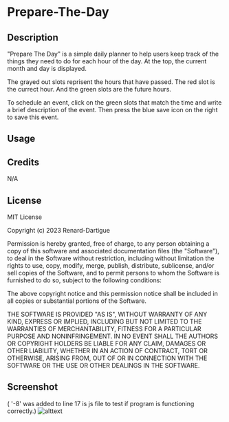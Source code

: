# Prepare-The-Day
 
## Description
"Prepare The Day" is a simple daily planner to help users keep track of the things they need to do for each hour of the day. At the top, the current month and day is displayed.

The grayed out slots reprisent the hours that have passed. The red slot is the currect hour. And the green slots are the future hours. 

To schedule an event, click on the green slots that match the time and write a brief description of the event. Then press the blue save icon on the right to save this event. 

## Usage


## Credits

N/A

## License
MIT License

Copyright (c) 2023 Renard-Dartigue

Permission is hereby granted, free of charge, to any person obtaining a copy
of this software and associated documentation files (the "Software"), to deal
in the Software without restriction, including without limitation the rights
to use, copy, modify, merge, publish, distribute, sublicense, and/or sell
copies of the Software, and to permit persons to whom the Software is
furnished to do so, subject to the following conditions:

The above copyright notice and this permission notice shall be included in all
copies or substantial portions of the Software.

THE SOFTWARE IS PROVIDED "AS IS", WITHOUT WARRANTY OF ANY KIND, EXPRESS OR
IMPLIED, INCLUDING BUT NOT LIMITED TO THE WARRANTIES OF MERCHANTABILITY,
FITNESS FOR A PARTICULAR PURPOSE AND NONINFRINGEMENT. IN NO EVENT SHALL THE
AUTHORS OR COPYRIGHT HOLDERS BE LIABLE FOR ANY CLAIM, DAMAGES OR OTHER
LIABILITY, WHETHER IN AN ACTION OF CONTRACT, TORT OR OTHERWISE, ARISING FROM,
OUT OF OR IN CONNECTION WITH THE SOFTWARE OR THE USE OR OTHER DEALINGS IN THE
SOFTWARE.

## Screenshot
( '-8' was added to line 17 is js file to test if program is functioning correctly.)
![alttext](../Prepare-The-Day/Assets/IMAGES/_G__ProBootcamp_UCF_homework_Prepare-The-Day_index.html.png)